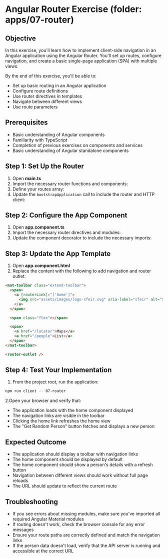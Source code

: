 # Angular Router Exercise (folder: apps/07-router)

## Objective

In this exercise, you'll learn how to implement client-side navigation in an Angular application using the Angular Router. You'll set up routes, configure navigation, and create a basic single-page application (SPA) with multiple views.

By the end of this exercise, you'll be able to:

- Set up basic routing in an Angular application
- Configure route definitions
- Use router directives in templates
- Navigate between different views
- Use route parameters

## Prerequisites

- Basic understanding of Angular components
- Familiarity with TypeScript
- Completion of previous exercises on components and services
- Basic understanding of Angular standalone components

## Step 1: Set Up the Router

1. Open **main.ts**
2. Import the necessary router functions and components:
3. Define your routes array:
4. Update the `bootstrapApplication` call to include the router and HTTP client:

## Step 2: Configure the App Component

1. Open **app.component.ts**
2. Import the necessary router directives and modules:
3. Update the component decorator to include the necessary imports:

## Step 3: Update the App Template

1. Open **app.component.html**
2. Replace the content with the following to add navigation and router outlet:

```html
<mat-toolbar class="extend-toolbar">
  <span>
    <a [routerLink]="['home']">
      <img src="assets/images/logo-sfeir.svg" aria-label="sfeir" alt="Sfeir" />
    </a>
  </span>

  <span class="flex"></span>

  <span>
    <a href="/locator">Maps</a>
    <a href="/people">List</a>
  </span>
</mat-toolbar>

<router-outlet />
```

## Step 4: Test Your Implementation

1. From the project root, run the application:

```bash
npm run client -- 07-router
```

2.Open your browser and verify that:

- The application loads with the home component displayed
- The navigation links are visible in the toolbar
- Clicking the home link refreshes the home view
- The "Get Random Person" button fetches and displays a new person

## Expected Outcome

- The application should display a toolbar with navigation links
- The home component should be displayed by default
- The home component should show a person's details with a refresh button
- Navigation between different views should work without full page reloads
- The URL should update to reflect the current route

## Troubleshooting

- If you see errors about missing modules, make sure you've imported all required Angular Material modules
- If routing doesn't work, check the browser console for any error messages
- Ensure your route paths are correctly defined and match the navigation links
- If the person data doesn't load, verify that the API server is running and accessible at the correct URL
